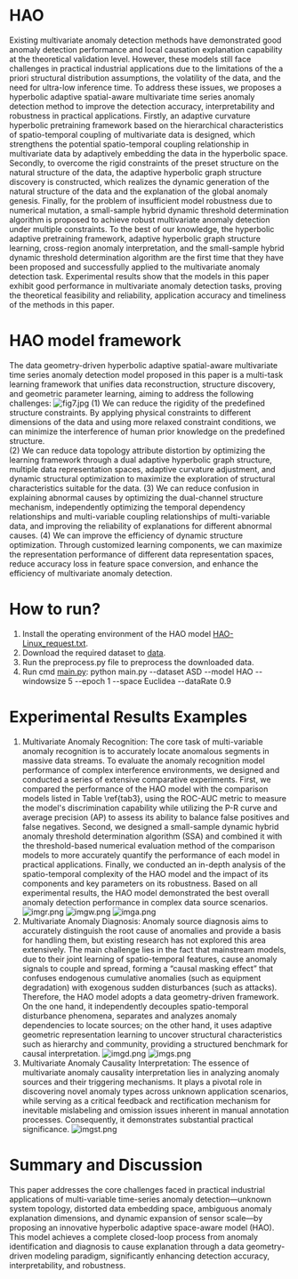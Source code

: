 # HAO
Existing multivariate anomaly detection methods have demonstrated good anomaly detection performance and local causation explanation capability at the theoretical validation level. However, these models still face challenges in practical industrial applications due to the limitations of the a priori structural distribution assumptions, the volatility of the data, and the need for ultra-low inference time. To address these issues, we proposes a hyperbolic adaptive spatial-aware multivariate time series anomaly detection method to improve the detection accuracy, interpretability and robustness in practical applications. Firstly, an adaptive curvature hyperbolic pretraining framework based on the hierarchical characteristics of spatio-temporal coupling of multivariate data is designed, which strengthens the potential spatio-temporal coupling relationship in multivariate data by adaptively embedding the data in the hyperbolic space. Secondly, to overcome the rigid constraints of the preset structure on the natural structure of the data, the adaptive hyperbolic graph structure discovery is constructed, which realizes the dynamic generation of the natural structure of the data and the explanation of the global anomaly genesis. Finally, for the problem of insufficient model robustness due to numerical mutation, a small-sample hybrid dynamic threshold determination algorithm is proposed to achieve robust multivariate anomaly detection under multiple constraints. To the best of our knowledge, the hyperbolic adaptive pretraining framework, adaptive hyperbolic graph structure learning, cross-region anomaly interpretation, and the small-sample hybrid dynamic threshold determination algorithm are the first time that they have been proposed and successfully applied to the multivariate anomaly detection task. Experimental results show that the models in this paper exhibit good performance in multivariate anomaly detection tasks, proving the theoretical feasibility and reliability, application accuracy and timeliness of the methods in this paper.
# HAO model framework
The data geometry-driven hyperbolic adaptive spatial-aware multivariate time series anomaly detection model proposed in this paper is a multi-task learning framework that unifies data reconstruction, structure discovery, and geometric parameter learning, aiming to address the following challenges:
![fig7.jpg](fig7.jpg)
(1) We can reduce the rigidity of the predefined structure constraints. By applying physical constraints to different dimensions of the data and using more relaxed constraint conditions, we can minimize the interference of human prior knowledge on the predefined structure.	
(2) We can reduce data topology attribute distortion by optimizing the learning framework through a dual adaptive hyperbolic graph structure, multiple data representation spaces, adaptive curvature adjustment, and dynamic structural optimization to maximize the exploration of structural characteristics suitable for the data.
(3) We can reduce confusion in explaining abnormal causes by optimizing the dual-channel structure mechanism, independently optimizing the temporal dependency relationships and multi-variable coupling relationships of multi-variable data, and improving the reliability of explanations for different abnormal causes.
(4) We can improve the efficiency of dynamic structure optimization. Through customized learning components, we can maximize the representation performance of different data representation spaces, reduce accuracy loss in feature space conversion, and enhance the efficiency of multivariate anomaly detection.
# How to run?
1. Install the operating environment of the HAO model [HAO-Linux_request.txt](HAO-Linux_request.txt).
2. Download the required dataset to [data](data).
3. Run the preprocess.py file to preprocess the downloaded data.
4. Run cmd [main.py](main.py): python main.py --dataset ASD --model HAO --windowsize 5 --epoch 1 --space Euclidea --dataRate 0.9
# Experimental Results Examples
1. Multivariate Anomaly Recognition:
   The core task of multi-variable anomaly recognition is to accurately locate anomalous segments in massive data streams. To evaluate the anomaly recognition model performance of complex interference environments, we designed and conducted a series of extensive comparative experiments. First, we compared the performance of the HAO model with the comparison models listed in Table \ref{tab3}, using the ROC-AUC metric to measure the model's discrimination capability while utilizing the P-R curve and average precision (AP) to assess its ability to balance false positives and false negatives. Second, we designed a small-sample dynamic hybrid anomaly threshold determination algorithm (SSA) and combined it with the threshold-based numerical evaluation method of the comparison models to more accurately quantify the performance of each model in practical applications. Finally, we conducted an in-depth analysis of the spatio-temporal complexity of the HAO model and the impact of its components and key parameters on its robustness. Based on all experimental results, the HAO model demonstrated the best overall anomaly detection performance in complex data source scenarios.
    ![imgr.png](imgr.png)
    ![imgw.png](imgw.png)
    ![imga.png](imga.png)
2. Multivariate Anomaly Diagnosis:
   Anomaly source diagnosis aims to accurately distinguish the root cause of anomalies and provide a basis for handling them, but existing research has not explored this area extensively. The main challenge lies in the fact that mainstream models, due to their joint learning of spatio-temporal features, cause anomaly signals to couple and spread, forming a “causal masking effect” that confuses endogenous cumulative anomalies (such as equipment degradation) with exogenous sudden disturbances (such as attacks). Therefore, the HAO model adopts a data geometry-driven framework. On the one hand, it independently decouples spatio-temporal disturbance phenomena, separates and analyzes anomaly dependencies to locate sources; on the other hand, it uses adaptive geometric representation learning to uncover structural characteristics such as hierarchy and community, providing a structured benchmark for causal interpretation.
    ![imgd.png](imgd.png)
    ![imgs.png](imgs.png)
3. Multivariate Anomaly Causality Interpretation:
    The essence of multivariate anomaly causality interpretation lies in analyzing anomaly sources and their triggering mechanisms. It plays a pivotal role in discovering novel anomaly types across unknown application scenarios, while serving as a critical feedback and rectification mechanism for inevitable mislabeling and omission issues inherent in manual annotation processes. Consequently, it demonstrates substantial practical significance.
    ![imgst.png](imgst.png)
# Summary and Discussion
This paper addresses the core challenges faced in practical industrial applications of multi-variable time-series anomaly detection—unknown system topology, distorted data embedding space, ambiguous anomaly explanation dimensions, and dynamic expansion of sensor scale—by proposing an innovative hyperbolic adaptive space-aware model (HAO). This model achieves a complete closed-loop process from anomaly identification and diagnosis to cause explanation through a data geometry-driven modeling paradigm, significantly enhancing detection accuracy, interpretability, and robustness. 